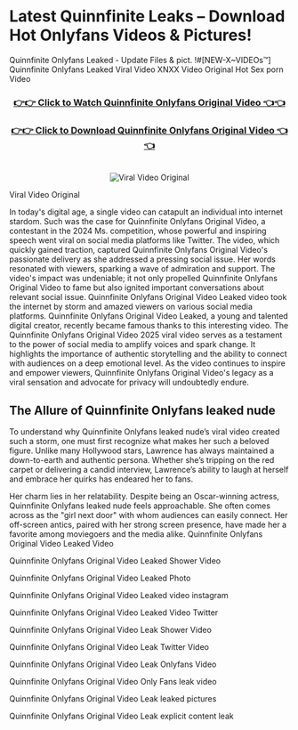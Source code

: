 # Latest Quinnfinite Leaks – Download Hot Onlyfans Videos & Pictures!

Quinnfinite Onlyfans Leaked - Update Files & pict. !#[NEW-X~VIDEOs™] Quinnfinite Onlyfans Leaked Viral Video XNXX Video Original Hot Sex porn Video
<br>
<div align="center">
<h3><a href="https://links2leaks.com?utm_source=quinnfinite&utm_medium=gitlong" rel="nofollow">👉👉 Click to Watch Quinnfinite Onlyfans Original Video 👈👈</a></h3>
<h3><a href="https://links2leaks.com?utm_source=quinnfinite&utm_medium=gitlong" rel="nofollow">👉👉 Click to Download Quinnfinite Onlyfans Original Video 👈👈</a></h3>
<br>
<a href="https://links2leaks.com?utm_source=quinnfinite&utm_medium=gitlong" rel="nofollow"><img src="https://i.ibb.co/Gkj2r4b/banner.png" alt="Viral Video Original" style="max-width: 100%; display: inline-block;" data-target="animated-image.originalImage"></a>
</div>

Viral Video Original

In today's digital age, a single video can catapult an individual into internet stardom. Such was the case for Quinnfinite Onlyfans Original Video, a contestant in the 2024 Ms. competition, whose powerful and inspiring speech went viral on social media platforms like Twitter.
The video, which quickly gained traction, captured Quinnfinite Onlyfans Original Video's passionate delivery as she addressed a pressing social issue. Her words resonated with viewers, sparking a wave of admiration and support. The video's impact was undeniable; it not only propelled Quinnfinite Onlyfans Original Video to fame but also ignited important conversations about relevant social issue.
Quinnfinite Onlyfans Original Video Leaked video took the internet by storm and amazed viewers on various social media platforms. Quinnfinite Onlyfans Original Video Leaked, a young and talented digital creator, recently became famous thanks to this interesting video.
The Quinnfinite Onlyfans Original Video 2025 viral video serves as a testament to the power of social media to amplify voices and spark change. It highlights the importance of authentic storytelling and the ability to connect with audiences on a deep emotional level. As the video continues to inspire and empower viewers, Quinnfinite Onlyfans Original Video's legacy as a viral sensation and advocate for privacy will undoubtedly endure.

<h2>The Allure of Quinnfinite Onlyfans leaked nude</h2>


To understand why Quinnfinite Onlyfans leaked nude’s viral video created such a storm, one must first recognize what makes her such a beloved figure. Unlike many Hollywood stars, Lawrence has always maintained a down-to-earth and authentic persona. Whether she’s tripping on the red carpet or delivering a candid interview, Lawrence’s ability to laugh at herself and embrace her quirks has endeared her to fans.

Her charm lies in her relatability. Despite being an Oscar-winning actress, Quinnfinite Onlyfans leaked nude feels approachable. She often comes across as the "girl next door" with whom audiences can easily connect. Her off-screen antics, paired with her strong screen presence, have made her a favorite among moviegoers and the media alike.
Quinnfinite Onlyfans Original Video Leaked Video

Quinnfinite Onlyfans Original Video Leaked Shower Video

Quinnfinite Onlyfans Original Video Leaked Photo

Quinnfinite Onlyfans Original Video Leaked video instagram

Quinnfinite Onlyfans Original Video Leaked Video Twitter

Quinnfinite Onlyfans Original Video Leak Shower Video

Quinnfinite Onlyfans Original Video Leak Twitter Video

Quinnfinite Onlyfans Original Video Leak Onlyfans Video

Quinnfinite Onlyfans Original Video Only Fans leak video

Quinnfinite Onlyfans Original Video Leak leaked pictures

Quinnfinite Onlyfans Original Video Leak explicit content leak